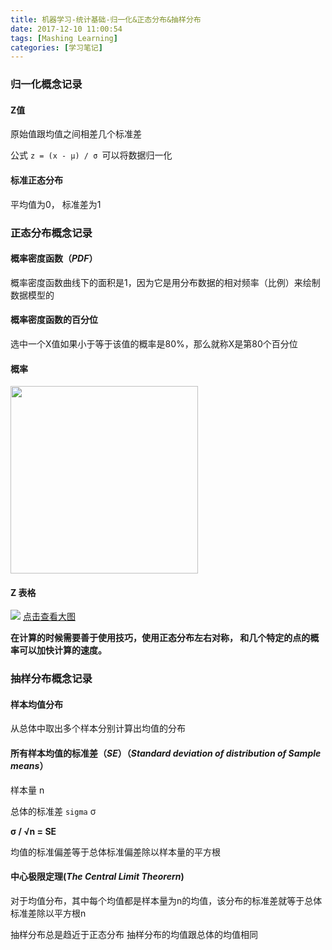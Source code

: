 ```yaml
---
title: 机器学习-统计基础-归一化&正态分布&抽样分布
date: 2017-12-10 11:00:54
tags: [Mashing Learning]
categories: [学习笔记]
---
```


### 归一化概念记录

#### Z值

原始值跟均值之间相差几个标准差

公式 `z = (x - μ) / σ `可以将数据归一化

#### 标准正态分布

平均值为0， 标准差为1 

<!--more-->

### 正态分布概念记录

#### 概率密度函数（_PDF_）
概率密度函数曲线下的面积是1，因为它是用分布数据的相对频率（比例）来绘制数据模型的

#### 概率密度函数的百分位
选中一个X值如果小于等于该值的概率是80%，那么就称X是第80个百分位

#### 概率
<img src="http://qiniu.huyangjie.cn/article/img/3C26B517B4215C3A09CF44247AD681BD.jpg" width="300px">

#### Z 表格

![](https://s3.amazonaws.com/udacity-hosted-downloads/ZTable.jpg)
[点击查看大图](https://s3.amazonaws.com/udacity-hosted-downloads/ZTable.jpg)

__在计算的时候需要善于使用技巧，使用正态分布左右对称， 和几个特定的点的概率可以加快计算的速度。__

### 抽样分布概念记录

#### 样本均值分布
从总体中取出多个样本分别计算出均值的分布

#### 所有样本均值的标准差（*SE*）（*Standard deviation of distribution of Sample means*）

样本量 n

总体的标准差 `sigma` σ

__σ / √n = SE__

均值的标准偏差等于总体标准偏差除以样本量的平方根

#### 中心极限定理(*The Central Limit Theorern*)

对于均值分布，其中每个均值都是样本量为n的均值，该分布的标准差就等于总体标准差除以平方根n

抽样分布总是趋近于正态分布
抽样分布的均值跟总体的均值相同

